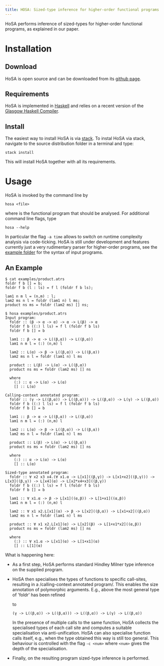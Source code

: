 ```yaml
---
title: HOSA: Sized-type inference for higher-order functional programs
---
```



HoSA performs inference of sized-types for higher-order functional programs,
as explained in our paper.


# Installation
## Download
HoSA is open source and can be downloaded from its [github page](https://github.com/mzini/hosa/tree/polymorph).

## Requirements
HoSA is implemented in [Haskell](https://www.haskell.org/) and relies on a recent version of the
[Glasgow Haskell Compiler](https://www.haskell.org/ghc/). 

## Install
The easiest way to install HoSA is via [stack](https://docs.haskellstack.org/en/stable/README/).
To instal HoSA via stack, navigate to the source distribution folder in a terminal and type:

~~~~~~~
stack install
~~~~~~~

This will install HoSA together with all its requirements.


# Usage
HoSA is invoked by the command line by

~~~~~~~
hosa <file>
~~~~~~~

where <file> is the functional program that should be analysed.
For additional command line flags, type

~~~~~~~
hosa --help
~~~~~~~

In particular the flag `-a time` allows to switch on runtime complexity analysis
via code-ticking.
HoSA is still under development and features currently just a very rudimentary
parser for higher-order programs, see the
[example folder](https://github.com/mzini/hosa/tree/polymorph/examples)
for the syntax of input programs.

## An Example

~~~~~~~
$ cat examples/product.atrs 
foldr f b [] = b;
foldr f b (l : ls) = f l (foldr f b ls);

lam1 n m l = (n,m) : l;
lam2 ms n l = foldr (lam1 n) l ms;
product ns ms = foldr (lam2 ms) [] ns;

$ hosa examples/product.atrs
Input program:
  foldr :: (β -> α -> α) -> α -> L(β) -> α
  foldr f b ((:) l ls) = f l (foldr f b ls)
  foldr f b [] = b
  
  lam1 :: β -> α -> L((β,α)) -> L((β,α))
  lam1 n m l = (:) (n,m) l
  
  lam2 :: L(α) -> β -> L((β,α)) -> L((β,α))
  lam2 ms n l = foldr (lam1 n) l ms
  
  product :: L(β) -> L(α) -> L((β,α))
  product ns ms = foldr (lam2 ms) [] ns
  
  where
    (:) :: α -> L(α) -> L(α)
    [] :: L(α)

Calling-context annotated program:
  foldr :: (γ -> L((β,α)) -> L((β,α))) -> L((β,α)) -> L(γ) -> L((β,α))
  foldr f b ((:) l ls) = f l (foldr f b ls)
  foldr f b [] = b
  
  lam1 :: β -> α -> L((β,α)) -> L((β,α))
  lam1 n m l = (:) (n,m) l
  
  lam2 :: L(α) -> β -> L((β,α)) -> L((β,α))
  lam2 ms n l = foldr (lam1 n) l ms
  
  product :: L(β) -> L(α) -> L((β,α))
  product ns ms = foldr (lam2 ms) [] ns
  
  where
    (:) :: α -> L(α) -> L(α)
    [] :: L(α)

Sized-type annotated program:
  foldr :: ∀ x2 x3 x4.(∀ x1.α -> L[x1]((β,γ)) -> L[x1+x2]((β,γ))) -> L[x3]((β,γ)) -> L[x4](α) -> L[x2*x4+x3]((β,γ))
  foldr f b ((:) l ls) = f l (foldr f b ls)
  foldr f b [] = b
  
  lam1 :: ∀ x1.α -> β -> L[x1]((α,β)) -> L[1+x1]((α,β))
  lam1 n m l = (:) (n,m) l
  
  lam2 :: ∀ x1 x2.L[x1](α) -> β -> L[x2]((β,α)) -> L[x1+x2]((β,α))
  lam2 ms n l = foldr (lam1 n) l ms
  
  product :: ∀ x1 x2.L[x1](α) -> L[x2](β) -> L[1+x1*x2]((α,β))
  product ns ms = foldr (lam2 ms) [] ns
  
  where
    (:) :: ∀ x1.α -> L[x1](α) -> L[1+x1](α)
    [] :: L[1](α)
~~~~~~~

What is happening here:

  * As a first step, HoSA performs standard Hindley Milner type inference on the supplied program.

  * HoSA then specialises the types of functions to specific call-sites, resulting in a
    /calling-context annotated program/. This enables the size annotation of polymorphic
    arguments. E.g., above the most general type of 'foldr' has been refined

    to

    ~~~~~~~
    (γ -> L((β,α)) -> L((β,α))) -> L((β,α)) -> L(γ) -> L((β,α))
    ~~~~~~~

    In the presence of multiple calls to the same function, HoSA collects the specialised
    types of each call site and computes a suitable specialisation via anti-unification.
    HoSA can also specialise function calls itself, e.g., when the type obtained this way is
    still too general. This behaviour is controlled with the flag `-c <num>` where `<num>` gives
    the depth of the specialisation.

  * Finally, on the resulting program sized-type inference is performed. 
